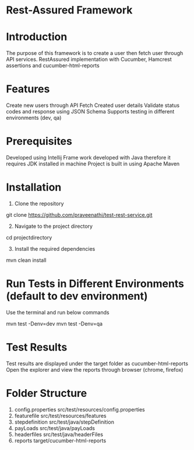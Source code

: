 # Rest-Assured Framework

# Introduction

The purpose of this framework is to create a user then fetch user through API services.
RestAssured implementation with Cucumber, Hamcrest assertions and cucumber-html-reports

# Features

Create new users through API
Fetch Created user details
Validate status codes and response using JSON Schema
Supports testing in different environments (dev, qa)

# Prerequisites

Developed using Intellij
Frame work developed with Java therefore it requires JDK installed in machine
Project is built in using Apache Maven

# Installation 

1. Clone the repository

git clone https://github.com/praveenathi/test-rest-service.git

2. Navigate to the project directory

cd projectdirectory

3. Install the required dependencies

mvn clean install

# Run Tests in Different Environments (default to dev environment)

Use the terminal and run below commands

mvn test -Denv=dev
mvn test -Denv=qa

# Test Results

Test results are displayed under the target folder as cucumber-html-reports
Open the explorer and view the reports through browser (chrome, firefox)

# Folder Structure

1. config.properties src/test/resources/config.properties
2. featurefile src/test/resources/features
3. stepdefinition src/test/java/stepDefinition
4. payLoads src/test/java/payLoads
5. headerfiles src/test/java/headerFiles
6. reports target/cucumber-html-reports







